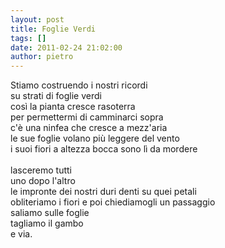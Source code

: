 ```yaml
---
layout: post
title: Foglie Verdi
tags: []
date: 2011-02-24 21:02:00
author: pietro
---
```

<div dir="ltr" style="text-align: left">Stiamo costruendo i nostri ricordi<br/>su strati di foglie verdi<br/>così la pianta cresce rasoterra<br/>per permettermi di camminarci sopra<br/>c'è una ninfea che cresce a mezz'aria<br/>le sue foglie volano più leggere del vento<br/>i suoi fiori a altezza bocca sono lì da mordere<br/><br/>lasceremo tutti<br/>uno dopo l'altro<br/>le impronte dei nostri duri denti su quei petali<br/>obliteriamo i fiori e poi chiediamogli un passaggio<br/>saliamo sulle foglie<br/>tagliamo il gambo<br/>e via.<br/>

